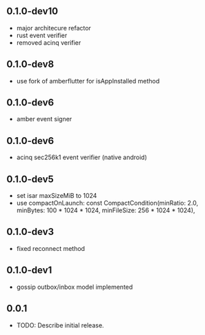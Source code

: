 ## 0.1.0-dev10
* major architecure refactor
* rust event verifier
* removed acinq verifier

## 0.1.0-dev8
* use fork of amberflutter for isAppInstalled method

## 0.1.0-dev6
* amber event signer

## 0.1.0-dev6
* acinq sec256k1 event verifier (native android)

## 0.1.0-dev5
* set isar maxSizeMiB to 1024
* use compactOnLaunch: const CompactCondition(minRatio: 2.0, minBytes: 100 * 1024 * 1024, minFileSize: 256 * 1024 * 1024),

## 0.1.0-dev3

* fixed reconnect method

## 0.1.0-dev1

* gossip outbox/inbox model implemented

## 0.0.1

* TODO: Describe initial release.
